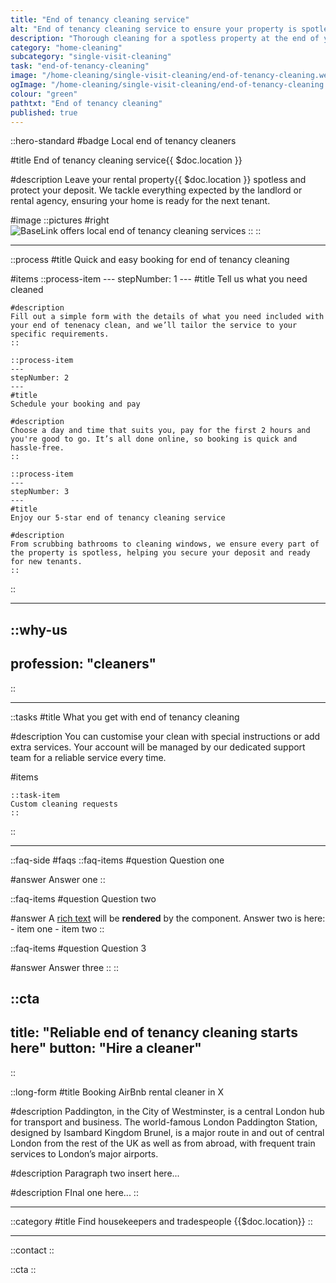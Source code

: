 ```yaml
---
title: "End of tenancy cleaning service"
alt: "End of tenancy cleaning service to ensure your property is spotless for new tenants"
description: "Thorough cleaning for a spotless property at the end of your tenancy"
category: "home-cleaning"
subcategory: "single-visit-cleaning"
task: "end-of-tenancy-cleaning"
image: "/home-cleaning/single-visit-cleaning/end-of-tenancy-cleaning.webp"
ogImage: "/home-cleaning/single-visit-cleaning/end-of-tenancy-cleaning.webp"
colour: "green"
pathtxt: "End of tenancy cleaning"
published: true
---
```


::hero-standard
#badge
Local end of tenancy cleaners

#title
End of tenancy cleaning service{{ $doc.location }}

#description
Leave your rental property{{ $doc.location }} spotless and protect your deposit. We tackle everything expected by the landlord or rental agency, ensuring your home is ready for the next tenant.

#image
    ::pictures
    #right
    ![BaseLink offers local end of tenancy cleaning services](/home-cleaning/single-visit-cleaning/end-of-tenancy-cleaning.webp)
    ::
::

---

::process
#title
Quick and easy booking for end of tenancy cleaning

#items
    ::process-item
    ---
    stepNumber: 1
    ---
    #title
    Tell us what you need cleaned

    #description
    Fill out a simple form with the details of what you need included with your end of tenenacy clean, and we’ll tailor the service to your specific requirements.
    ::
    
    ::process-item
    ---
    stepNumber: 2
    ---
    #title
    Schedule your booking and pay

    #description
    Choose a day and time that suits you, pay for the first 2 hours and you're good to go. It’s all done online, so booking is quick and hassle-free.
    ::

    ::process-item
    ---
    stepNumber: 3
    ---
    #title
    Enjoy our 5-star end of tenancy cleaning service

    #description
    From scrubbing bathrooms to cleaning windows, we ensure every part of the property is spotless, helping you secure your deposit and ready for new tenants.
    ::
::

---

::why-us
---
profession: "cleaners"
---
::

---

::tasks
#title
What you get with end of tenancy cleaning

#description
You can customise your clean with special instructions or add extra services. Your account will be managed by our dedicated support team for a reliable service every time.

#items

    ::task-item
    Custom cleaning requests
    ::
::

---

::faq-side
#faqs
  ::faq-items
  #question
  Question one

  #answer
  Answer one
  ::

  ::faq-items
  #question
  Question two

  #answer
  A [rich text](/services/commercial-cleaning) will be **rendered** by the component.
  Answer two is here:
    - item one
    - item two
  ::

  ::faq-items
  #question
  Question 3

  #answer
  Answer three
  ::
::

::cta
---
title: "Reliable end of tenancy cleaning starts here"
button: "Hire a cleaner"
---
::

::long-form
#title
Booking AirBnb rental cleaner in X

#description
Paddington, in the City of Westminster, is a central London hub for transport and business. The world-famous London Paddington Station, designed by Isambard Kingdom Brunel, is a major route in and out of central London from the rest of the UK as well as from abroad, with frequent train services to London’s major airports.

#description
Paragraph two insert here...

#description
FInal one here...
::

---

::category
#title
Find housekeepers and tradespeople {{$doc.location}}
::

---

::contact
::

::cta
::